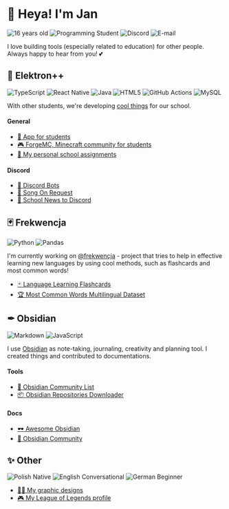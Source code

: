 # 👋 Heya! I'm Jan
![16 years old](https://img.shields.io/badge/-%F0%9F%A7%81%2016%20years%20old%20-pink?style=for-the-badge) ![Programming Student](https://img.shields.io/badge/-%F0%9F%91%A8%E2%80%8D%F0%9F%8E%93%20programming%20student%20(2/5%20year)-blueviolet?style=for-the-badge) ![Discord](https://img.shields.io/badge/konhi%231588-%237289DA.svg?style=for-the-badge&logo=discord&logoColor=white) ![E-mail](https://img.shields.io/badge/-%F0%9F%93%A7%20hello.konhi%40gmail.com-9cf?style=for-the-badge)

I love building tools (especially related to education) for other people. Always happy to hear from you! 💕

## 🎒 Elektron++
![TypeScript](https://img.shields.io/badge/typescript-%23007ACC.svg?style=for-the-badge&logo=typescript&logoColor=white) ![React Native](https://img.shields.io/badge/react_native-%2320232a.svg?style=for-the-badge&logo=react&logoColor=%2361DAFB) ![Java](https://img.shields.io/badge/java-%23ED8B00.svg?style=for-the-badge&logo=java&logoColor=white) ![HTML5](https://img.shields.io/badge/html5-%23E34F26.svg?style=for-the-badge&logo=html5&logoColor=white) ![GitHub Actions](https://img.shields.io/badge/githubactions-%232671E5.svg?style=for-the-badge&logo=githubactions&logoColor=white) ![MySQL](https://img.shields.io/badge/mysql-%2300f.svg?style=for-the-badge&logo=mysql&logoColor=white)

With other students, we're developing [cool things](https://github.com/ElektronPlus) for our school.

#### General
- [📱 App for students](https://github.com/ElektronPlus/Elektron-App)
- [🎮 ForgeMC, Minecraft community for students](https://github.com/ForgeMC)
- [📝 My personal school assignments](https://github.com/konhi/personal-school-assignments)

#### Discord
- [🤖 Discord Bots](https://github.com/ElektronPlus/discord)
- [🎵 Song On Request](https://github.com/ElektronPlus/school-song-on-request)
- [📰 School News to Discord](https://github.com/ElektronPlus/zseis-news)

## 🃏 Frekwencja
![Python](https://img.shields.io/badge/python-3670A0?style=for-the-badge&logo=python&logoColor=ffdd54) ![Pandas](https://img.shields.io/badge/pandas-%23150458.svg?style=for-the-badge&logo=pandas&logoColor=white)

I'm currently working on [@frekwencja](https://github.com/frekwencja) - project that tries to help in effective learning new languages by using cool methods, such as flashcards and most common words!

- [🃏 Language Learning Flashcards](https://github.com/frekwencja/language-learning-flashcards)
- [🏆 Most Common Words Multilingual Dataset](https://github.com/frekwencja/most-common-words-multilingual)

## ✒ Obsidian
![Markdown](https://img.shields.io/badge/markdown-%23000000.svg?style=for-the-badge&logo=markdown&logoColor=white) ![JavaScript](https://img.shields.io/badge/javascript-%23323330.svg?style=for-the-badge&logo=javascript&logoColor=%23F7DF1E)

I use [Obsidian](https://obsidian.md/) as note-taking, journaling, creativity and planning tool. I created things and contributed to documentations.

#### Tools
- [📃 Obsidian Community List](https://github.com/konhi/obsidian-community-list)
- [📦 Obsidian Repositories Downloader](https://github.com/konhi/obsidian-repositories-downloader)

#### Docs
- [🕶️ Awesome Obsidian](https://github.com/kmaasrud/awesome-obsidian)
- [🔮 Obsidian Community](https://github.com/obsidian-community/obsidian-hub)

## ✨ Other
![Polish Native](https://img.shields.io/badge/%F0%9F%87%B5%F0%9F%87%B1Polish-native-blue?style=for-the-badge) ![English Conversational](https://img.shields.io/badge/%F0%9F%87%AC%F0%9F%87%A7English-conversational-blue?style=for-the-badge) ![German Beginner](https://img.shields.io/badge/%F0%9F%87%A9%F0%9F%87%AAGerman-beginner-blue?style=for-the-badge)

- [👨‍🎨 My graphic designs](https://dribbble.com/konhi)
- [🎮 My League of Legends profile](https://u.gg/lol/profile/eun1/qratos1/overview)
